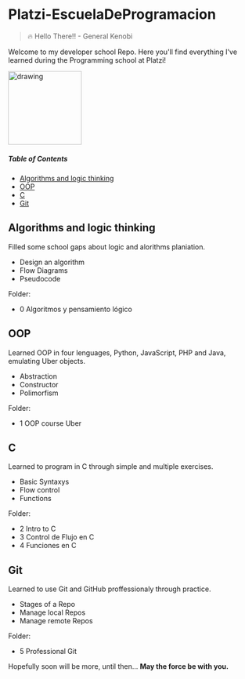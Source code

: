 # **Platzi-EscuelaDeProgramacion**

> 🔥 Hello There!! - General Kenobi

Welcome to my developer school Repo. Here you'll find everything I've learned during the Programming school at Platzi!

<img src="https://static.platzi.com/media/learningpath/badges/629b0cdc-424d-41e7-bd2e-98d0ebe52e58.jpg" alt="drawing" width="150"/>


##### Table of Contents  

- [Algorithms and logic thinking](#headers)
- [OOP](#headers)  
- [C](#headers)  
- [Git](#headers)  
<a name="headers"/>

## Algorithms and logic thinking
Filled some school gaps about logic and alorithms planiation.
- Design an algorithm
- Flow Diagrams
- Pseudocode

Folder:
+ 0 Algoritmos y pensamiento lógico

## OOP 
Learned OOP in four lenguages, Python, JavaScript, PHP and Java, emulating Uber objects.
- Abstraction
- Constructor
- Polimorfism

Folder:
+ 1 OOP  course Uber

## C 
Learned to program in C through simple and multiple exercises.
- Basic Syntaxys
- Flow control
- Functions

Folder:
+ 2 Intro to C
+ 3 Control de Flujo en C
+ 4 Funciones en C

## Git
Learned to use Git and GitHub proffessionaly through practice.
- Stages of a Repo
- Manage local Repos
- Manage remote Repos

Folder:
+ 5 Professional Git
    

Hopefully soon will be more, until then... **May the force be with you.**
